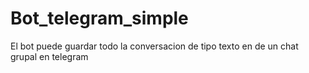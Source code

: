 # Bot_telegram_simple
El bot puede guardar todo la conversacion  de tipo texto en de un chat grupal en telegram

